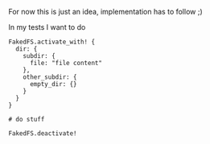 For now this is just an idea, implementation has to follow ;)

In my tests I want to do

```
FakedFS.activate_with! {
  dir: {
    subdir: {
      file: "file content"
    },
    other_subdir: {
      empty_dir: {}
    }
  }  
}

# do stuff

FakedFS.deactivate!
```